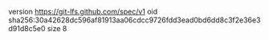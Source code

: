 version https://git-lfs.github.com/spec/v1
oid sha256:30a42628dc596af81913aa06cdcc9726fdd3ead0bd6dd8c3f2e36e3d91d8c5e0
size 8
